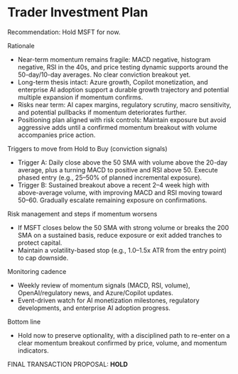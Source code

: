 # Trader Investment Plan

Recommendation: Hold MSFT for now.

Rationale
- Near-term momentum remains fragile: MACD negative, histogram negative, RSI in the 40s, and price testing dynamic supports around the 50-day/10-day averages. No clear conviction breakout yet.
- Long-term thesis intact: Azure growth, Copilot monetization, and enterprise AI adoption support a durable growth trajectory and potential multiple expansion if momentum confirms.
- Risks near term: AI capex margins, regulatory scrutiny, macro sensitivity, and potential pullbacks if momentum deteriorates further.
- Positioning plan aligned with risk controls: Maintain exposure but avoid aggressive adds until a confirmed momentum breakout with volume accompanies price action.

Triggers to move from Hold to Buy (conviction signals)
- Trigger A: Daily close above the 50 SMA with volume above the 20-day average, plus a turning MACD to positive and RSI above 50. Execute phased entry (e.g., 25–50% of planned incremental exposure).
- Trigger B: Sustained breakout above a recent 2–4 week high with above-average volume, with improving MACD and RSI moving toward 50–60. Gradually escalate remaining exposure on confirmations.

Risk management and steps if momentum worsens
- If MSFT closes below the 50 SMA with strong volume or breaks the 200 SMA on a sustained basis, reduce exposure or exit added tranches to protect capital.
- Maintain a volatility-based stop (e.g., 1.0–1.5x ATR from the entry point) to cap downside.

Monitoring cadence
- Weekly review of momentum signals (MACD, RSI, volume), OpenAI/regulatory news, and Azure/Copilot updates.
- Event-driven watch for AI monetization milestones, regulatory developments, and enterprise AI adoption progress.

Bottom line
- Hold now to preserve optionality, with a disciplined path to re-enter on a clear momentum breakout confirmed by price, volume, and momentum indicators.

FINAL TRANSACTION PROPOSAL: **HOLD**
